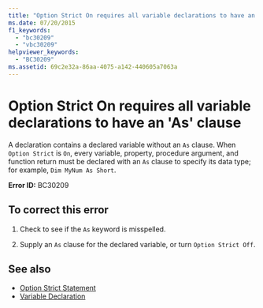 ```yaml
---
title: "Option Strict On requires all variable declarations to have an 'As' clause"
ms.date: 07/20/2015
f1_keywords: 
  - "bc30209"
  - "vbc30209"
helpviewer_keywords: 
  - "BC30209"
ms.assetid: 69c2e32a-86aa-4075-a142-440605a7063a
---
```

# Option Strict On requires all variable declarations to have an 'As' clause
A declaration contains a declared variable without an `As` clause. When `Option Strict` is `On`, every variable, property, procedure argument, and function return must be declared with an `As` clause to specify its data type; for example, `Dim MyNum As Short`.  
  
 **Error ID:** BC30209  
  
## To correct this error  
  
1. Check to see if the `As` keyword is misspelled.  
  
2. Supply an `As` clause for the declared variable, or turn `Option Strict Off`.  
  
## See also

- [Option Strict Statement](../../visual-basic/language-reference/statements/option-strict-statement.md)
- [Variable Declaration](../../visual-basic/programming-guide/language-features/variables/variable-declaration.md)
